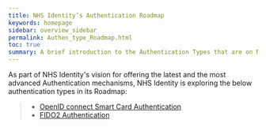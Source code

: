 ```yaml
---
title: NHS Identity’s Authentication Roadmap
keywords: homepage
sidebar: overview_sidebar
permalink: Authen_type_Roadmap.html
toc: true
summary: A brief introduction to the Authentication Types that are on NHS Identity Service road map.
---
```

As part of NHS Identity's vision for offering the latest and the most advanced Authentication mechanisms, NHS Identity is exploring the below authentication types in its Roadmap:

> * [OpenID connect Smart Card Authentication](AuthType_OpenIDC_SC.html)
> * [FIDO2 Authentication](AuthType_FIDO.html)